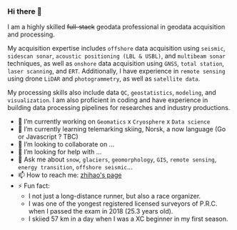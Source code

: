 ### Hi there 👋

I am a highly skilled ~~full-stack~~ geodata professional in geodata acquisition and processing. 

My acquisition expertise includes `offshore` data acquisition using `seismic`, `sidescan sonar`, `acoustic positioning (LBL & USBL)`, and `multibeam sonar` techniques, as well as `onshore` data acquisition using `GNSS`, `total station`, `laser scanning`, and `ERT`. Additionally, I have experience in `remote sensing` using drone `LiDAR` and `photogrammetry`, as well as `satellite data`. 

My processing skills also include data `QC`, `geostatistics`, `modeling`, and `visualization`. I am also proficient in coding and have experience in building data processing pipelines for researches and industry productions.

- 🔭 I’m currently working on `Geomatics` x `Cryosphere` x `Data science`
- 🌱 I’m currently learning telemarking skiing, Norsk, a now language (Go or Javascript ? TBC)
- 👯 I’m looking to collaborate on ...
- 🤔 I’m looking for help with ...
- 💬 Ask me about `snow`, `glaciers`, `geomorphology`, `GIS`, `remote sensing`, `energy transition`, `offshore seismic`...
- 📫 How to reach me: [zhihao's page](https://zhihaol.eu.org)
- ⚡ Fun fact: 
  - I not just a long-distance runner, but also a race organizer. 
  - I was one of the yongest registered licensed surveyors of P.R.C. when I passed the exam in 2018 (25.3 years old). 
  - I skiied 57 km in a day when I was a XC beginner in my first season.

